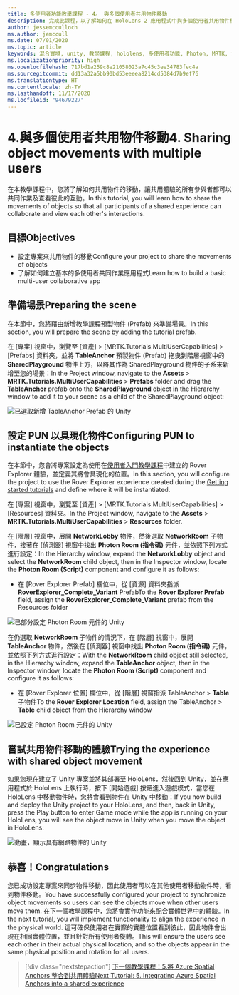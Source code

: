 ```yaml
---
title: 多使用者功能教學課程 - 4。 與多個使用者共用物件移動
description: 完成此課程，以了解如何在 HoloLens 2 應用程式中與多個使用者共用物件移動。
author: jessemcculloch
ms.author: jemccull
ms.date: 07/01/2020
ms.topic: article
keywords: 混合實境, unity, 教學課程, hololens, 多使用者功能, Photon, MRTK, 混合實境工具組, UWP, Azure 空間錨點
ms.localizationpriority: high
ms.openlocfilehash: 717bd1a259c8e21058023a7c45c3ee34783fec4a
ms.sourcegitcommit: dd13a32a5bb90bd53eeeea8214cd5384d7b9ef76
ms.translationtype: HT
ms.contentlocale: zh-TW
ms.lasthandoff: 11/17/2020
ms.locfileid: "94679227"
---
```

# <a name="4-sharing-object-movements-with-multiple-users"></a><span data-ttu-id="8be60-105">4.與多個使用者共用物件移動</span><span class="sxs-lookup"><span data-stu-id="8be60-105">4. Sharing object movements with multiple users</span></span>

<span data-ttu-id="8be60-106">在本教學課程中，您將了解如何共用物件的移動，讓共用體驗的所有參與者都可以共同作業及查看彼此的互動。</span><span class="sxs-lookup"><span data-stu-id="8be60-106">In this tutorial, you will learn how to share the movements of objects so that all participants of a shared experience can collaborate and view each other's interactions.</span></span>

## <a name="objectives"></a><span data-ttu-id="8be60-107">目標</span><span class="sxs-lookup"><span data-stu-id="8be60-107">Objectives</span></span>

* <span data-ttu-id="8be60-108">設定專案來共用物件的移動</span><span class="sxs-lookup"><span data-stu-id="8be60-108">Configure your project to share the movements of objects</span></span>
* <span data-ttu-id="8be60-109">了解如何建立基本的多使用者共同作業應用程式</span><span class="sxs-lookup"><span data-stu-id="8be60-109">Learn how to build a basic multi-user collaborative app</span></span>

## <a name="preparing-the-scene"></a><span data-ttu-id="8be60-110">準備場景</span><span class="sxs-lookup"><span data-stu-id="8be60-110">Preparing the scene</span></span>

<span data-ttu-id="8be60-111">在本節中，您將藉由新增教學課程預製物件 (Prefab) 來準備場景。</span><span class="sxs-lookup"><span data-stu-id="8be60-111">In this section, you will prepare the scene by adding the tutorial prefab.</span></span>

<span data-ttu-id="8be60-112">在 [專案] 視窗中，瀏覽至 [資產] > [MRTK.Tutorials.MultiUserCapabilities] > [Prefabs] 資料夾，並將 **TableAnchor** 預製物件 (Prefab) 拖曳到階層視窗中的 **SharedPlayground** 物件上方，以將其作為 SharedPlayground 物件的子系來新增至您的場景：</span><span class="sxs-lookup"><span data-stu-id="8be60-112">In the Project window, navigate to the **Assets** > **MRTK.Tutorials.MultiUserCapabilities** > **Prefabs** folder and drag the **TableAnchor** prefab onto the **SharedPlayground** object in the Hierarchy window to add it to your scene as a child of the SharedPlayground object:</span></span>

![已選取新增 TableAnchor Prefab 的 Unity](images/mr-learning-sharing/sharing-04-section1-step1-1.png)

## <a name="configuring-pun-to-instantiate-the-objects"></a><span data-ttu-id="8be60-114">設定 PUN 以具現化物件</span><span class="sxs-lookup"><span data-stu-id="8be60-114">Configuring PUN to instantiate the objects</span></span>

<span data-ttu-id="8be60-115">在本節中，您會將專案設定為使用在[使用者入門教學課程](mr-learning-base-01.md)中建立的 Rover Explorer 體驗，並定義其將會具現化的位置。</span><span class="sxs-lookup"><span data-stu-id="8be60-115">In this section, you will configure the project to use the Rover Explorer experience created during the [Getting started tutorials](mr-learning-base-01.md) and define where it will be instantiated.</span></span>

<span data-ttu-id="8be60-116">在 [專案] 視窗中，瀏覽至 [資產] > [MRTK.Tutorials.MultiUserCapabilities] > [Resources] 資料夾。</span><span class="sxs-lookup"><span data-stu-id="8be60-116">In the Project window, navigate to the **Assets** > **MRTK.Tutorials.MultiUserCapabilities** > **Resources** folder.</span></span>

<span data-ttu-id="8be60-117">在 [階層] 視窗中，展開 **NetworkLobby** 物件，然後選取 **NetworkRoom** 子物件，接著在 [偵測器] 視窗中找出 **Photon Room (指令碼)** 元件，並依照下列方式進行設定：</span><span class="sxs-lookup"><span data-stu-id="8be60-117">In the Hierarchy window, expand the **NetworkLobby** object and select the **NetworkRoom** child object, then in the Inspector window, locate the **Photon Room (Script)** component and configure it as follows:</span></span>

* <span data-ttu-id="8be60-118">在 [Rover Explorer Prefab] 欄位中，從 [資源] 資料夾指派 **RoverExplorer_Complete_Variant** Prefab</span><span class="sxs-lookup"><span data-stu-id="8be60-118">To the **Rover Explorer Prefab** field, assign the **RoverExplorer_Complete_Variant** prefab from the Resources folder</span></span>

![已部分設定 Photon Room 元件的 Unity](images/mr-learning-sharing/sharing-04-section2-step1-1.png)

<span data-ttu-id="8be60-120">在仍選取 **NetworkRoom** 子物件的情況下，在 [階層] 視窗中，展開 **TableAnchor** 物件，然後在 [偵測器] 視窗中找出 **Photon Room (指令碼)** 元件，並依照下列方式進行設定：</span><span class="sxs-lookup"><span data-stu-id="8be60-120">With the **NetworkRoom** child object still selected, in the Hierarchy window, expand the **TableAnchor** object, then in the Inspector window, locate the **Photon Room (Script)** component and configure it as follows:</span></span>

* <span data-ttu-id="8be60-121">在 [Rover Explorer 位置] 欄位中，從 [階層] 視窗指派 TableAnchor > **Table** 子物件</span><span class="sxs-lookup"><span data-stu-id="8be60-121">To the **Rover Explorer Location** field, assign the TableAnchor > **Table** child object from the Hierarchy window</span></span>

![已設定 Photon Room 元件的 Unity](images/mr-learning-sharing/sharing-04-section2-step1-2.png)

## <a name="trying-the-experience-with-shared-object-movement"></a><span data-ttu-id="8be60-123">嘗試共用物件移動的體驗</span><span class="sxs-lookup"><span data-stu-id="8be60-123">Trying the experience with shared object movement</span></span>

<span data-ttu-id="8be60-124">如果您現在建立了 Unity 專案並將其部署至 HoloLens，然後回到 Unity，並在應用程式於 HoloLens 上執行時，按下 [開始遊戲] 按鈕進入遊戲模式，當您在 HoloLens 中移動物件時，您將會看到物件在 Unity 中移動：</span><span class="sxs-lookup"><span data-stu-id="8be60-124">If you now build and deploy the Unity project to your HoloLens, and then, back in Unity, press the Play button to enter Game mode while the app is running on your HoloLens, you will see the object move in Unity when you move the object in HoloLens:</span></span>

![動畫，顯示具有網路物件的 Unity](images/mr-learning-sharing/sharing-04-section3-step1-1.gif)

## <a name="congratulations"></a><span data-ttu-id="8be60-126">恭喜！</span><span class="sxs-lookup"><span data-stu-id="8be60-126">Congratulations</span></span>

<span data-ttu-id="8be60-127">您已成功設定專案來同步物件移動，因此使用者可以在其他使用者移動物件時，看到物件移動。</span><span class="sxs-lookup"><span data-stu-id="8be60-127">You have successfully configured your project to synchronize object movements so users can see the objects move when other users move them.</span></span> <span data-ttu-id="8be60-128">在下一個教學課程中，您將會實作功能來配合實體世界中的體驗。</span><span class="sxs-lookup"><span data-stu-id="8be60-128">In the next tutorial, you will implement functionality to align the experience in the physical world.</span></span> <span data-ttu-id="8be60-129">這可確保使用者在實際的實體位置看到彼此，因此物件會出現在相同實體位置，並且針對所有使用者旋轉。</span><span class="sxs-lookup"><span data-stu-id="8be60-129">This will ensure the users see each other in their actual physical location, and so the objects appear in the same physical position and rotation for all users.</span></span>

> [!div class="nextstepaction"]
> [<span data-ttu-id="8be60-130">下一個教學課程：5.將 Azure Spatial Anchors 整合到共用體驗</span><span class="sxs-lookup"><span data-stu-id="8be60-130">Next Tutorial: 5. Integrating Azure Spatial Anchors into a shared experience</span></span>](mr-learning-sharing-05.md)

